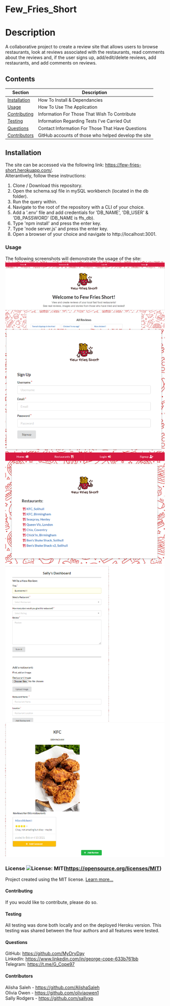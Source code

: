 # Few_Fries_Short

  # Description
  A collaborative project to create a review site that allows users to browse restaurants, look at reviews associated with the restaurants, read comments about the reviews and, if the user signs up, add/edit/delete reviews, add restaurants, and add comments on reviews.

  ## Contents
  Section                       | Description
  ----------------------------- | --------------------------------------------------
  [Installation](#Installation) | How To Install & Dependancies
  [Usage](#Usage)               | How To Use The Application
  [Contributing](#Contributing) | Information For Those That Wish To Contribute
  [Testing](#Testing)           | Information Regarding Tests I've Carried Out
  [Questions](#Questions)       | Contact Information For Those That Have Questions
  [Contributors](#Contributors) | GitHub accounts of those who helped develop the site

  ## Installation
  The site can be accessed via the following link: https://few-fries-short.herokuapp.com/.  
  Alterantively, follow these instructions:  
  1. Clone / Download this repository. 
  2. Open the schema.sql file in mySQL workbench (located in the db folder). 
  3. Run the query within. 
  4. Navigate to the root of the repository with a CLI of your choice.
  5. Add a '.env' file and add credentials for 'DB_NAME', 'DB_USER' & 'DB_PASSWORD' (DB_NAME is ffs_db).
  6. Type 'npm install' and press the enter key. 
  7. Type 'node server.js' and press the enter key. 
  8. Open a browser of your choice and navigate to http://localhost:3001.

  ### Usage
  The following screenshots will demonstrate the usage of the site: 
  ![Screenshot #1](/images/Landingpage.png)
  ![Screenshot #2](/images/Signup.png)
  ![Screenshot #3](/images/Restaurantpage.png)
  ![Screenshot #4](/images/Reviewadd.png)
  ![Screenshot #5](/images/showspicture.png)

  ### License ![License: MIT](https://img.shields.io/badge/License-MIT-yellow.svg)(https://opensource.org/licenses/MIT) 
 
  Project created using the MIT license.
  [Learn more...](https://opensource.org/licenses/MIT)

  #### Contributing
  If you would like to contribute, please do so.

  #### Testing
  All testing was done both locally and on the deployed Heroku version. This testing was shared between the four authors and all features were tested.

  #### Questions
  GitHub: https://github.com/MyDryDay  
  LinkedIn: https://www.linkedin.com/in/george-cope-633b761bb  
  Telegram: https://t.me/G_Cope97

  #### Contributors
  Alisha Saleh  - https://github.com/AlishaSaleh  
  Olivia Owen   - https://github.com/oliviaowen1  
  Sally Rodgers - https://github.com/sallyxp
